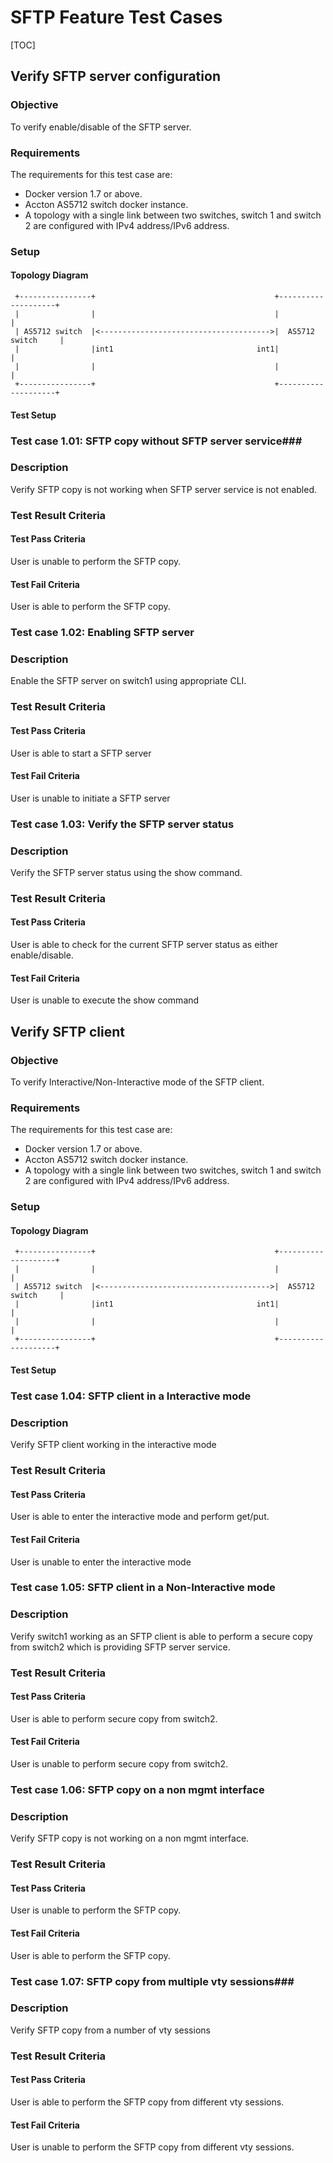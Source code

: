 # SFTP Feature Test Cases

[TOC]

## Verify SFTP server configuration ##
### Objective ###
To verify enable/disable of the SFTP server.
### Requirements ###
The requirements for this test case are:
 - Docker version 1.7 or above.
 - Accton AS5712 switch docker instance.
 - A topology with a single link between two switches, switch 1 and switch 2 are configured with IPv4 address/IPv6 address.

### Setup ###
#### Topology Diagram ####

     +----------------+                                        +--------------------+
     |                |                                        |                    |
     | AS5712 switch  |<-------------------------------------->|  AS5712 switch     |
     |                |int1                                int1|                    |
     |                |                                        |                    |
     +----------------+                                        +--------------------+

#### Test Setup ####

### Test case 1.01: SFTP copy without SFTP server service###
### Description ###
Verify SFTP copy is not working when SFTP server service is not enabled.
### Test Result Criteria ###
#### Test Pass Criteria ####
User is unable to perform the SFTP copy.
#### Test Fail Criteria ####
User is able to perform the SFTP copy.

### Test case 1.02: Enabling SFTP server ###
### Description ###
Enable the SFTP server on switch1 using appropriate CLI.
### Test Result Criteria ###
#### Test Pass Criteria ####
User is able to start a SFTP server
#### Test Fail Criteria ####
User is unable to initiate a SFTP server

### Test case 1.03: Verify the SFTP server status ###
### Description ###
Verify the SFTP server status using the show command.
### Test Result Criteria ###
#### Test Pass Criteria ####
User is able to check for the current SFTP server status as either enable/disable.
#### Test Fail Criteria ####
User is unable to execute the show command

## Verify SFTP client ##
### Objective ###
To verify Interactive/Non-Interactive mode of the SFTP client.
### Requirements ###
The requirements for this test case are:
 - Docker version 1.7 or above.
 - Accton AS5712 switch docker instance.
 - A topology with a single link between two switches, switch 1 and switch 2 are configured with IPv4 address/IPv6 address.

### Setup ###
#### Topology Diagram ####

     +----------------+                                        +--------------------+
     |                |                                        |                    |
     | AS5712 switch  |<-------------------------------------->|  AS5712 switch     |
     |                |int1                                int1|                    |
     |                |                                        |                    |
     +----------------+                                        +--------------------+

#### Test Setup ####

### Test case 1.04:  SFTP client in a Interactive mode ###
### Description ###
Verify SFTP client working in the interactive mode
### Test Result Criteria ###
#### Test Pass Criteria ####
User is able to enter the interactive mode and perform get/put.
#### Test Fail Criteria ####
User is unable to enter the interactive mode

### Test case 1.05: SFTP client in a Non-Interactive mode ###
### Description ###
Verify switch1 working as an SFTP client is able to perform a secure copy
from switch2 which is providing SFTP server service.
### Test Result Criteria ###
#### Test Pass Criteria ####
User is able to perform secure copy from switch2.
#### Test Fail Criteria ####
User is unable to perform secure copy from switch2.

### Test case 1.06: SFTP copy on a non mgmt interface ###
### Description ###
Verify SFTP copy is not working on a non mgmt interface.
### Test Result Criteria ###
#### Test Pass Criteria ####
User is unable to perform the SFTP copy.
#### Test Fail Criteria ####
User is able to perform the SFTP copy.

### Test case 1.07: SFTP copy from multiple vty sessions###
### Description ###
Verify SFTP copy from a number of vty sessions
### Test Result Criteria ###
#### Test Pass Criteria ####
User is able to perform the SFTP copy from different vty sessions.
#### Test Fail Criteria ####
User is unable to perform the SFTP copy from different vty sessions.